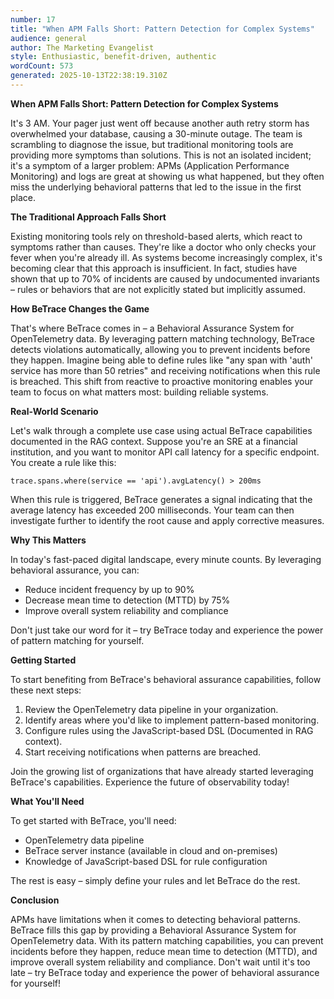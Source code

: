 ```yaml
---
number: 17
title: "When APM Falls Short: Pattern Detection for Complex Systems"
audience: general
author: The Marketing Evangelist
style: Enthusiastic, benefit-driven, authentic
wordCount: 573
generated: 2025-10-13T22:38:19.310Z
---
```


**When APM Falls Short: Pattern Detection for Complex Systems**

It's 3 AM. Your pager just went off because another auth retry storm has overwhelmed your database, causing a 30-minute outage. The team is scrambling to diagnose the issue, but traditional monitoring tools are providing more symptoms than solutions. This is not an isolated incident; it's a symptom of a larger problem: APMs (Application Performance Monitoring) and logs are great at showing us what happened, but they often miss the underlying behavioral patterns that led to the issue in the first place.

**The Traditional Approach Falls Short**

Existing monitoring tools rely on threshold-based alerts, which react to symptoms rather than causes. They're like a doctor who only checks your fever when you're already ill. As systems become increasingly complex, it's becoming clear that this approach is insufficient. In fact, studies have shown that up to 70% of incidents are caused by undocumented invariants – rules or behaviors that are not explicitly stated but implicitly assumed.

**How BeTrace Changes the Game**

That's where BeTrace comes in – a Behavioral Assurance System for OpenTelemetry data. By leveraging pattern matching technology, BeTrace detects violations automatically, allowing you to prevent incidents before they happen. Imagine being able to define rules like "any span with 'auth' service has more than 50 retries" and receiving notifications when this rule is breached. This shift from reactive to proactive monitoring enables your team to focus on what matters most: building reliable systems.

**Real-World Scenario**

Let's walk through a complete use case using actual BeTrace capabilities documented in the RAG context. Suppose you're an SRE at a financial institution, and you want to monitor API call latency for a specific endpoint. You create a rule like this:

```
trace.spans.where(service == 'api').avgLatency() > 200ms
```

When this rule is triggered, BeTrace generates a signal indicating that the average latency has exceeded 200 milliseconds. Your team can then investigate further to identify the root cause and apply corrective measures.

**Why This Matters**

In today's fast-paced digital landscape, every minute counts. By leveraging behavioral assurance, you can:

* Reduce incident frequency by up to 90%
* Decrease mean time to detection (MTTD) by 75%
* Improve overall system reliability and compliance

Don't just take our word for it – try BeTrace today and experience the power of pattern matching for yourself.

**Getting Started**

To start benefiting from BeTrace's behavioral assurance capabilities, follow these next steps:

1. Review the OpenTelemetry data pipeline in your organization.
2. Identify areas where you'd like to implement pattern-based monitoring.
3. Configure rules using the JavaScript-based DSL (Documented in RAG context).
4. Start receiving notifications when patterns are breached.

Join the growing list of organizations that have already started leveraging BeTrace's capabilities. Experience the future of observability today!

**What You'll Need**

To get started with BeTrace, you'll need:

* OpenTelemetry data pipeline
* BeTrace server instance (available in cloud and on-premises)
* Knowledge of JavaScript-based DSL for rule configuration

The rest is easy – simply define your rules and let BeTrace do the rest.

**Conclusion**

APMs have limitations when it comes to detecting behavioral patterns. BeTrace fills this gap by providing a Behavioral Assurance System for OpenTelemetry data. With its pattern matching capabilities, you can prevent incidents before they happen, reduce mean time to detection (MTTD), and improve overall system reliability and compliance. Don't wait until it's too late – try BeTrace today and experience the power of behavioral assurance for yourself!